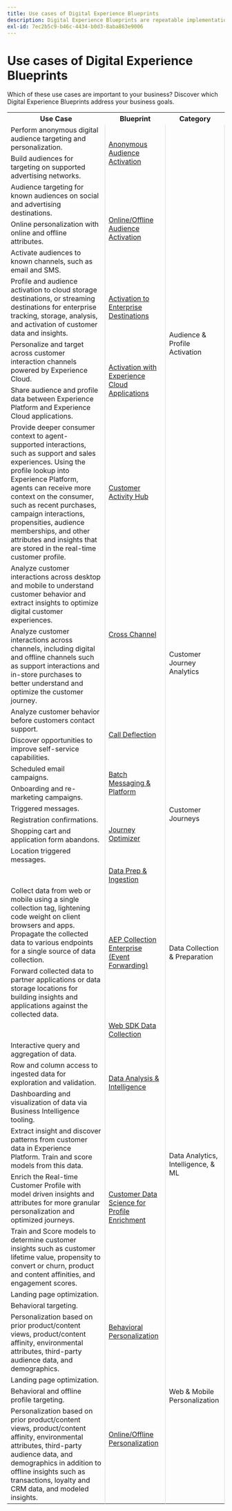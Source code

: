 ```yaml
---
title: Use cases of Digital Experience Blueprints
description: Digital Experience Blueprints are repeatable implementations to address strategy and solve established business problems. They accelerate time-to-value and provide a fast path to success.
exl-id: 7ec2b5c9-b46c-4434-b0d3-8aba863e9006
---
```

# Use cases of Digital Experience Blueprints

Which of these use cases are important to your business? Discover which Digital Experience Blueprints address your business goals.

<table>

 <tr>
  <th>Use Case</th>
  <th>Blueprint</th>
  <th>Category</th>
 </tr>
 <tr>
  <td>Perform anonymous digital audience targeting and
  personalization.</td>
  <td rowspan="2" style="vertical-align: middle; border-left: 1px solid rgb(219,219,219); border-right:  1px solid rgb(219,219,219)"><a
  href="https://experienceleague.adobe.com/docs/blueprints-learn/architecture/audience-activation/anonymous.html?lang=en">Anonymous
  Audience Activation</a></td>
  <td rowspan="9" style="vertical-align: middle; border-left: 1px solid rgb(219,219,219); border-right:  1px solid rgb(219,219,219)">Audience
  &amp; Profile Activation</td>
 </tr>
 <tr>
  <td>Build audiences for targeting on supported advertising networks.</td>
 </tr>
 <tr>
  <td>Audience targeting for known audiences on social and advertising
  destinations.</td>
  <td rowspan="3" style="vertical-align: middle; border-left: 1px solid rgb(219,219,219); border-right:  1px solid rgb(219,219,219)"><a
  href="https://experienceleague.adobe.com/docs/blueprints-learn/architecture/audience-activation/online-offline.html?lang=en">Online/Offline
  Audience Activation</a></td>
 </tr>
 <tr>
  <td>Online personalization with online and offline attributes.</td>
 </tr>
 <tr>
  <td>Activate audiences to known channels, such as email and SMS.</td>
 </tr>
 <tr>
  <td>Profile and audience activation to cloud storage destinations,
  or streaming destinations for enterprise tracking, storage, analysis, and
  activation of customer data and insights.</td>
  <td style="vertical-align: middle; border-left: 1px solid rgb(219,219,219); border-right:  1px solid rgb(219,219,219)"><a
  href="https://experienceleague.adobe.com/docs/blueprints-learn/architecture/audience-activation/enterprise-destinations.html?lang=en">Activation
  to Enterprise Destinations</a></td>
 </tr>
 <tr>
  <td>Personalize and target across customer interaction channels
  powered by Experience Cloud.</td>
  <td rowspan="2" style="vertical-align: middle; border-left: 1px solid rgb(219,219,219); border-right:  1px solid rgb(219,219,219)"><a
  href="https://experienceleague.adobe.com/docs/blueprints-learn/architecture/audience-activation/platform-and-applications.html?lang=en">Activation
  with Experience Cloud Applications</a></td>
 </tr>
 <tr>
  <td>Share audience and profile data between Experience Platform and
  Experience Cloud applications.</td>
 </tr>
 <tr>
  <td>Provide deeper consumer context to agent-supported interactions,
  such as support and sales experiences. Using the profile lookup into
  Experience Platform, agents can receive more context on the consumer, such as
  recent purchases, campaign interactions, propensities, audience memberships,
  and other attributes and insights that are stored in the real-time customer
  profile.</td>
  <td style="vertical-align: middle; border-left: 1px solid rgb(219,219,219); border-right:  1px solid rgb(219,219,219)"><a
  href="https://experienceleague.adobe.com/docs/blueprints-learn/architecture/audience-activation/customer-activity.html?lang=en">Customer
  Activity Hub</a></td>
 </tr>
 <tr>
  <td>Analyze customer interactions across desktop and mobile to
  understand customer behavior and extract insights to optimize digital
  customer experiences.</td>
  <td rowspan="2" style="vertical-align: middle; border-left: 1px solid rgb(219,219,219); border-right:  1px solid rgb(219,219,219)"><a
  href="https://experienceleague.adobe.com/docs/blueprints-learn/architecture/customer-journey-analytics/digital-behavioral-data-consolidation.html?lang=en">Cross
  Channel</a></td>
  <td rowspan="4" style="vertical-align: middle; border-left: 1px solid rgb(219,219,219); border-right:  1px solid rgb(219,219,219)">Customer
  Journey Analytics</td>
 </tr>
 <tr>
  <td>Analyze customer interactions across channels, including digital
  and offline channels such as support interactions and in-store purchases to
  better understand and optimize the customer journey.</td>
 </tr>
 <tr>
  <td>Analyze customer behavior before customers contact support.</td>
  <td rowspan="2" style="vertical-align: middle; border-left: 1px solid rgb(219,219,219); border-right:  1px solid rgb(219,219,219)"><a
  href="https://experienceleague.adobe.com/docs/blueprints-learn/architecture/customer-journey-analytics/call-deflect.html?lang=en">Call
  Deflection</a></td>
 </tr>
 <tr>
  <td>Discover opportunities to improve self-service capabilities.</td>
 </tr>
 <tr>
  <td>Scheduled email campaigns.</td>
  <td rowspan="2" style="vertical-align: middle; border-left: 1px solid rgb(219,219,219); border-right:  1px solid rgb(219,219,219)"><a
  href="https://experienceleague.adobe.com/docs/blueprints-learn/architecture/customer-journeys/batch-messaging.html?lang=en">Batch
  Messaging &amp; Platform</a></td>
  <td rowspan="6" style="vertical-align: middle; border-left: 1px solid rgb(219,219,219); border-right:  1px solid rgb(219,219,219)">Customer
  Journeys</td>
 </tr>
 <tr>
  <td>Onboarding and re-marketing campaigns.</td>
 </tr>
 <tr>
  <td>Triggered messages.</td>
  <td rowspan="4" style="vertical-align: middle; border-left: 1px solid rgb(219,219,219); border-right:  1px solid rgb(219,219,219)"><a
  href="https://experienceleague.adobe.com/docs/blueprints-learn/architecture/customer-journeys/journey-optimizer.html?lang=en">Journey
  Optimizer</a></td>
 </tr>
 <tr>
  <td>Registration confirmations.</td>
 </tr>
 <tr>
  <td>Shopping cart and application form abandons.</td>
 </tr>
 <tr>
  <td>Location triggered messages.</td>
 </tr>
 <tr>
  <td></td>
  <td style="vertical-align: middle; border-left: 1px solid rgb(219,219,219); border-right:  1px solid rgb(219,219,219)"><a
  href="https://experienceleague.adobe.com/docs/blueprints-learn/architecture/data-ingestion/ingestion.html?lang=en">Data
  Prep &amp; Ingestion</a></td>
  <td rowspan="4" style="vertical-align: middle; border-left: 1px solid rgb(219,219,219); border-right:  1px solid rgb(219,219,219)">Data
  Collection &amp; Preparation</td>
 </tr>
 <tr>
  <td>Collect data from web or mobile using a single collection tag,
  lightening code weight on client browsers and apps. Propagate the collected
  data to various endpoints for a single source of data collection.</td>
  <td rowspan="2" style="vertical-align: middle; border-left: 1px solid rgb(219,219,219); border-right:  1px solid rgb(219,219,219)"><a
  href="https://experienceleague.adobe.com/docs/blueprints-learn/architecture/data-ingestion/server-side-collection.html?lang=en">AEP
  Collection Enterprise (Event Forwarding)</a></td>
 </tr>
 <tr>
  <td>Forward collected data to partner applications or data storage
  locations for building insights and applications against the collected data.</td>
 </tr>
 <tr>
  <td></td>
  <td style="vertical-align: middle; border-left: 1px solid rgb(219,219,219); border-right:  1px solid rgb(219,219,219)"><a
  href="https://experienceleague.adobe.com/docs/blueprints-learn/architecture/data-ingestion/websdk.html?lang=en">Web SDK
  Data Collection</a></td>
 </tr>
 <tr>
  <td>Interactive query and aggregation of data.</td>
  <td rowspan="3" style="vertical-align: middle; border-left: 1px solid rgb(219,219,219); border-right:  1px solid rgb(219,219,219)"><a
  href="https://experienceleague.adobe.com/docs/blueprints-learn/architecture/data-exploration/analysis.html?lang=en">Data
  Analysis &amp; Intelligence</a></td>
  <td rowspan="6" style="vertical-align: middle; border-left: 1px solid rgb(219,219,219); border-right:  1px solid rgb(219,219,219)">Data
  Analytics, Intelligence, &amp; ML</td>
 </tr>
 <tr>
  <td>Row and column access to ingested data for exploration and
  validation.</td>
 </tr>
 <tr>
  <td>Dashboarding and visualization of data via Business Intelligence
  tooling.</td>
 </tr>
 <tr>
  <td>Extract insight and discover patterns from customer data in
  Experience Platform. Train and score models from this data.</td>
  <td rowspan="3" style="vertical-align: middle; border-left: 1px solid rgb(219,219,219); border-right:  1px solid rgb(219,219,219)"><a
  href="https://experienceleague.adobe.com/docs/blueprints-learn/architecture/data-exploration/data-science.html?lang=en">Customer
  Data Science for Profile Enrichment</a></td>
 </tr>
 <tr>
  <td>Enrich the Real-time Customer Profile with model driven insights
  and attributes for more granular personalization and optimized journeys.</td>
 </tr>
 <tr>
  <td>Train and Score models to determine customer insights such as
  customer lifetime value, propensity to convert or churn, product and content
  affinities, and engagement scores.</td>
 </tr>
 <tr>
  <td>Landing page optimization.</td>
  <td rowspan="3" style="vertical-align: middle; border-left: 1px solid rgb(219,219,219); border-right:  1px solid rgb(219,219,219)"><a
  href="https://experienceleague.adobe.com/docs/blueprints-learn/architecture/web-personalization/behavioral.html?lang=en">Behavioral
  Personalization</a></td>
  <td rowspan="6" style="vertical-align: middle; border-left: 1px solid rgb(219,219,219); border-right:  1px solid rgb(219,219,219)">Web
  &amp; Mobile Personalization</td>
 </tr>
 <tr>
  <td>Behavioral targeting.</td>
 </tr>
 <tr>
  <td>Personalization based on prior product/content views,
  product/content affinity, environmental attributes, third-party audience
  data, and demographics.</td>
 </tr>
 <tr>
  <td>Landing page optimization.</td>
  <td rowspan="3" style="vertical-align: middle; border-left: 1px solid rgb(219,219,219); border-right:  1px solid rgb(219,219,219)"><a
  href="https://experienceleague.adobe.com/docs/blueprints-learn/architecture/web-personalization/online-offline.html?lang=en">Online/Offline
  Personalization</a></td>
 </tr>
 <tr>
  <td>Behavioral and offline profile targeting.</td>
 </tr>
 <tr>
  <td>Personalization based on prior product/content views,
  product/content affinity, environmental attributes, third-party audience
  data, and demographics in addition to offline insights such as transactions,
  loyalty and CRM data, and modeled insights.</td>
 </tr>
</table>
